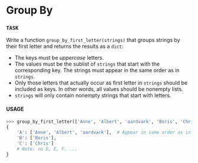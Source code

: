 # Group By

### `TASK`

Write a function `group_by_first_letter(strings)` that groups strings by their first letter and returns the results as a `dict`:

- The keys must be _uppercase_ letters.
- The values must be the sublist of `strings` that start with the corresponding key.
  The strings must appear in the same order as in `strings`.
- Only those letters that actually occur as first letter in `strings` should be included as keys.
  In other words, all values should be nonempty lists.
- `strings` will only contain nonempty strings that start with letters.

#### USAGE

```python
>>> group_by_first_letter(['Anne', 'Albert', 'aardvark', 'Boris', 'Chris'])
{
    'A': ['Anne', 'Albert', 'aardvark'],  # Appear in same order as in argument
    'B': ['Boris'],
    'C': ['Chris']
    # Note: no D, E, F, ...
}
```
